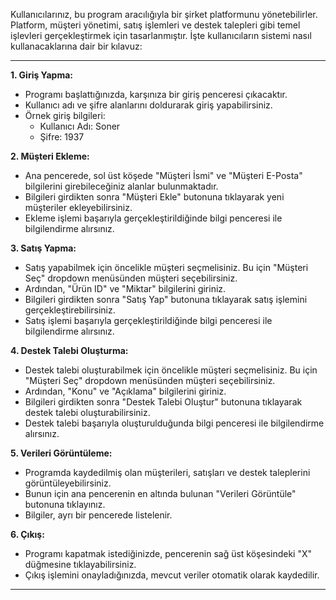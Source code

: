 Kullanıcılarınız, bu program aracılığıyla bir şirket platformunu yönetebilirler. Platform, müşteri yönetimi, satış işlemleri ve destek talepleri gibi temel işlevleri gerçekleştirmek için tasarlanmıştır. İşte kullanıcıların sistemi nasıl kullanacaklarına dair bir kılavuz:

---

**1. Giriş Yapma:**

- Programı başlattığınızda, karşınıza bir giriş penceresi çıkacaktır. 
- Kullanıcı adı ve şifre alanlarını doldurarak giriş yapabilirsiniz.
- Örnek giriş bilgileri:
    - Kullanıcı Adı: Soner
    - Şifre: 1937

**2. Müşteri Ekleme:**

- Ana pencerede, sol üst köşede "Müşteri İsmi" ve "Müşteri E-Posta" bilgilerini girebileceğiniz alanlar bulunmaktadır.
- Bilgileri girdikten sonra "Müşteri Ekle" butonuna tıklayarak yeni müşteriler ekleyebilirsiniz.
- Ekleme işlemi başarıyla gerçekleştirildiğinde bilgi penceresi ile bilgilendirme alırsınız.

**3. Satış Yapma:**

- Satış yapabilmek için öncelikle müşteri seçmelisiniz. Bu için "Müşteri Seç" dropdown menüsünden müşteri seçebilirsiniz.
- Ardından, "Ürün ID" ve "Miktar" bilgilerini giriniz.
- Bilgileri girdikten sonra "Satış Yap" butonuna tıklayarak satış işlemini gerçekleştirebilirsiniz.
- Satış işlemi başarıyla gerçekleştirildiğinde bilgi penceresi ile bilgilendirme alırsınız.

**4. Destek Talebi Oluşturma:**

- Destek talebi oluşturabilmek için öncelikle müşteri seçmelisiniz. Bu için "Müşteri Seç" dropdown menüsünden müşteri seçebilirsiniz.
- Ardından, "Konu" ve "Açıklama" bilgilerini giriniz.
- Bilgileri girdikten sonra "Destek Talebi Oluştur" butonuna tıklayarak destek talebi oluşturabilirsiniz.
- Destek talebi başarıyla oluşturulduğunda bilgi penceresi ile bilgilendirme alırsınız.

**5. Verileri Görüntüleme:**

- Programda kaydedilmiş olan müşterileri, satışları ve destek taleplerini görüntüleyebilirsiniz.
- Bunun için ana pencerenin en altında bulunan "Verileri Görüntüle" butonuna tıklayınız.
- Bilgiler, ayrı bir pencerede listelenir.

**6. Çıkış:**

- Programı kapatmak istediğinizde, pencerenin sağ üst köşesindeki "X" düğmesine tıklayabilirsiniz.
- Çıkış işlemini onayladığınızda, mevcut veriler otomatik olarak kaydedilir.

---
